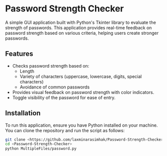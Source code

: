 # Password Strength Checker

A simple GUI application built with Python's Tkinter library to evaluate the strength of passwords. This application provides real-time feedback on password strength based on various criteria, helping users create stronger passwords.

## Features
- Checks password strength based on:
  - Length
  - Variety of characters (uppercase, lowercase, digits, special characters)
  - Avoidance of common passwords
- Provides visual feedback on password strength with color indicators.
- Toggle visibility of the password for ease of entry.

## Installation
To run this application, ensure you have Python installed on your machine. You can clone the repository and run the script as follows:

```bash
git clone <https://github.com/laxminarasimhak/Password-Strength-Checker.git>
cd <Password-Strength-Checker>
python MultipleFiles/password.py
